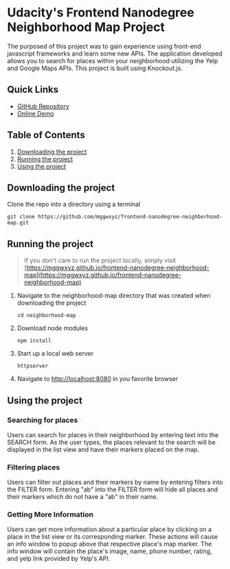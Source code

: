 # Udacity's Frontend Nanodegree Neighborhood Map Project
The purposed of this project was to gain experience using front-end javascript frameworks and learn some new APIs.
The application developed allows you to search for places within your neighborhood utilizing the Yelp and Google Maps APIs. This project is built using Knockout.js.

## Quick Links
* [GitHub Repository](https://github.com/mggwxyz/frontend-nanodegree-neighborhood-map)
* [Online Demo](https://mggwxyz.github.io/frontend-nanodegree-neighborhood-map)

## Table of Contents
1. [Downloading the project](#downloading-the-project)
1. [Running the project](#running-the-project)
1. [Using the project](#using-the-project)

## Downloading the project <a name="downloading-the-project"></a>
Clone the repo into a directory using a terminal
```
git clone https://github.com/mggwxyz/frontend-nanodegree-neighborhood-map.git
```


## Running the project <a name="running-the-project"></a>
>If you don't care to run the project locally, simply visit [https://mggwxyz.github.io/frontend-nanodegree-neighborhood-map](https://mggwxyz.github.io/frontend-nanodegree-neighborhood-map)

1. Navigate to the neighborhood-map directory that was created when downloading the project

    ```
    cd neighborhood-map
    ```
2. Download node modules

    ```
    npm install
    ```
3. Start up a local web server

    ```
    httpserver
    ```
4. Navigate to  [http://localhost:8080](http://localhost:8080) in you favorite browser





## Using the project <a name="using-the-project"></a>

### Searching for places

Users can search for places in their neighborhood by entering text into the SEARCH form. As the user types, the places relevant to the search will be displayed in the list view and have their markers placed on the map.

### Filtering places

Users can filter out places and their markers by name by entering filters into the FILTER form. Entering "ab" into the FILTER form will hide all places and their markers which do not have a "ab" in their name.

### Getting More Information

Users can get more information about a particular place by clicking on a place in the list view or its corresponding marker. These actions will cause an info window to popup above that respective place's map marker. The info window will contain the place's image, name, phone number, rating, and yelp link provided by Yelp's API.
